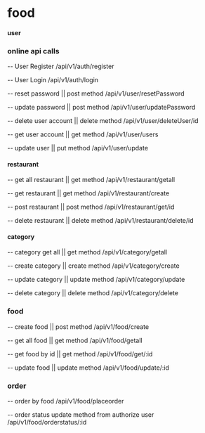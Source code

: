 # food

#### user

### online api calls

-- User Register
/api/v1/auth/register

-- User Login
/api/v1/auth/login

-- reset password || post method
/api/v1/user/resetPassword

-- update password || post method
/api/v1/user/updatePassword

-- delete user account || delete method
/api/v1/user/deleteUser/id

-- get user account || get method
/api/v1/user/users

-- update user || put method
/api/v1/user/update

#### restaurant

-- get all restaurant || get method
/api/v1/restaurant/getall

-- get restaurant || get method
/api/v1/restaurant/create

-- post restaurant || post method
/api/v1/restaurant/get/id

-- delete restaurant || delete method
/api/v1/restaurant/delete/id

#### category

-- category get all || get method
/api/v1/category/getall

-- create category || create method
/api/v1/category/create

-- update category || update method
/api/v1/category/update

-- delete category || delete method
/api/v1/category/delete

### food

-- create food || post method
/api/v1/food/create

-- get all food || get method
/api/v1/food/getall

-- get food by id || get method
/api/v1/food/get/:id

-- update food || update method
/api/v1/food/update/:id

### order

-- order by food
/api/v1/food/placeorder

-- order status update method from authorize user
/api/v1/food/orderstatus/:id
